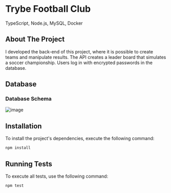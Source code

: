 # Trybe Football Club

TypeScript, Node.js, MySQL, Docker

## About The Project

I developed the back-end of this project, where it is possible to create teams and manipulate results. The API creates a leader board 
that simulates a soccer championship. Users log in with encrypted passwords in the database.

## Database

### Database Schema

![image](https://github.com/cbechstedt/project-trybe-football-club/assets/104792920/8ff54efb-e6c3-4194-be75-5039fefc8058)

## Installation

To install the project's dependencies, execute the following command:

```bash
npm install
```

## Running Tests

To execute all tests, use the following command:

```bash
npm test
```


